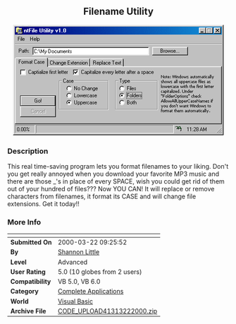 ﻿<div align="center">

## Filename Utility

<img src="PIC20003221137213496.gif">
</div>

### Description

This real time-saving program lets you format filenames to your liking. Don't you get really annoyed when you download your favorite MP3 music and there are those _'s in place of every SPACE, wish you could get rid of them out of your hundred of files??? Now YOU CAN! It will replace or remove characters from filenames, it format its CASE and will change file extensions. Get it today!!
 
### More Info
 


<span>             |<span>
---                |---
**Submitted On**   |2000-03-22 09:25:52
**By**             |[Shannon Little](https://github.com/Planet-Source-Code/PSCIndex/blob/master/ByAuthor/shannon-little.md)
**Level**          |Advanced
**User Rating**    |5.0 (10 globes from 2 users)
**Compatibility**  |VB 5\.0, VB 6\.0
**Category**       |[Complete Applications](https://github.com/Planet-Source-Code/PSCIndex/blob/master/ByCategory/complete-applications__1-27.md)
**World**          |[Visual Basic](https://github.com/Planet-Source-Code/PSCIndex/blob/master/ByWorld/visual-basic.md)
**Archive File**   |[CODE\_UPLOAD41313222000\.zip](https://github.com/Planet-Source-Code/shannon-little-filename-utility__1-6750/archive/master.zip)








